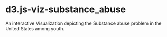 # d3.js-viz-substance_abuse
An interactive Visualization depicting the Substance abuse problem in the United States among youth.

